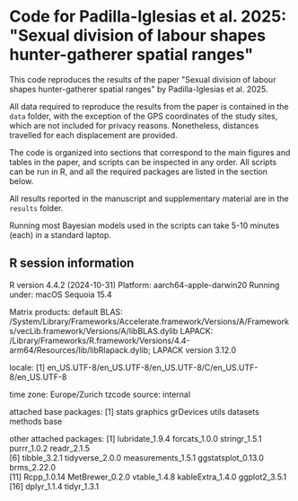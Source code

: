 # Code for Padilla-Iglesias et al. 2025: "Sexual division of labour shapes hunter-gatherer spatial ranges"

This code reproduces the results of the paper "Sexual division of labour shapes hunter-gatherer spatial ranges" by Padilla-Iglesias et al. 2025.

All data required to reproduce the results from the paper is contained in the `data` folder, with the exception of the GPS coordinates of 
the study sites, which are not included for privacy reasons. Nonetheless, distances travelled for each displacement are provided.

The code is organized into sections that correspond to the main figures and tables in the paper, and scripts can be inspected in any order.
All scripts can be run in R, and all the required packages are listed in the section below.

All results reported in the manuscript and supplementary material are in the `results` folder.

Running most Bayesian models used in the scripts can take 5-10 minutes (each) in a standard laptop.


## R session information 

R version 4.4.2 (2024-10-31)
Platform: aarch64-apple-darwin20
Running under: macOS Sequoia 15.4

Matrix products: default
BLAS:   /System/Library/Frameworks/Accelerate.framework/Versions/A/Frameworks/vecLib.framework/Versions/A/libBLAS.dylib 
LAPACK: /Library/Frameworks/R.framework/Versions/4.4-arm64/Resources/lib/libRlapack.dylib;  LAPACK version 3.12.0

locale:
[1] en_US.UTF-8/en_US.UTF-8/en_US.UTF-8/C/en_US.UTF-8/en_US.UTF-8

time zone: Europe/Zurich
tzcode source: internal

attached base packages:
[1] stats     graphics  grDevices utils     datasets  methods   base     

other attached packages:
 [1] lubridate_1.9.4    forcats_1.0.0      stringr_1.5.1      purrr_1.0.2        readr_2.1.5       
 [6] tibble_3.2.1       tidyverse_2.0.0    measurements_1.5.1 ggstatsplot_0.13.0 brms_2.22.0       
[11] Rcpp_1.0.14        MetBrewer_0.2.0    vtable_1.4.8       kableExtra_1.4.0   ggplot2_3.5.1     
[16] dplyr_1.1.4        tidyr_1.3.1 

